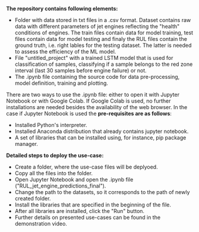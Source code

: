 **The repository contains following elements:**
- Folder with data stored in txt files in a .csv format. Dataset contains raw data with different parameters of jet engines reflecting the "health" conditions of engines. The train files contain data for model training, test files contain data for model testing and finaly the RUL files contain the ground truth, i.e. right lables for the testing dataset. The latter is needed to assess the efficiency of the ML model.
- File "untitled_project" with a trained LSTM model that is used for classification of samples, classifying if a sample belongs to the red zone interval (last 30 samples before engine failure) or not.
- The .ipynb file containing the source code for data pre-processing, model definition, training and plotting.

There are two ways to use the .ipynb file: either to open it with Jupyter Notebook or with Google Colab. If Google Colab is used, no further installations are needed besides the availability of the web browser. In the case if Jupyter Notebook is used the **pre-requisites are as follows**:
- Installed Python's interpreter.
- Installed Anaconda distribution that already contains jupyter notebook.
- A set of libraries that can be installed using, for instance, pip package manager.

**Detailed steps to deploy the use-case:**
- Create a folder, where the use-case files will be deplyoed.
- Copy all the files into the folder.
- Open Jupyter Notebook and open the .ipynb file ("RUL_jet_engine_predictions_final").
- Change the path to the datasets, so it corresponds to the path of newly created folder.
- Install the libraries that are specified in the beginning of the file.
- After all libraries are installed, click the "Run" button.
- Further details on presented use-cases can be found in the demonstration video.

